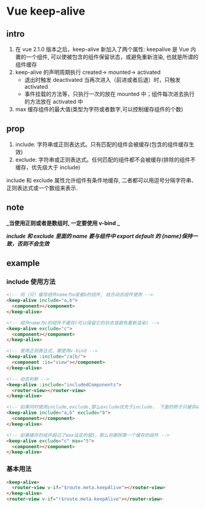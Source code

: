 # Vue keep-alive

## intro

1. 在 vue 2.1.0 版本之后，keep-alive 新加入了两个属性:
   keepalive 是 Vue 内置的一个组件, 可以使被包含的组件保留状态，或避免重新渲染, 也就是所谓的组件缓存
2. keep-alive 的声明周期执行
   created-> mounted-> activated
   - 退出时触发 deactivated 当再次进入（前进或者后退）时，只触发 activated
   - 事件挂载的方法等，只执行一次的放在 mounted 中；组件每次进去执行的方法放在 activated 中
3. max 缓存组件的最大值(类型为字符或者数字,可以控制缓存组件的个数)

## prop

1. include: 字符串或正则表达式。只有匹配的组件会被缓存(包含的组件缓存生效)
2. exclude: 字符串或正则表达式。任何匹配的组件都不会被缓存(排除的组件不缓存，优先级大于 include)

include 和 exclude 属性允许组件有条件地缓存, 二者都可以用逗号分隔字符串、正则表达式或一个数组来表示.

## note

**_当使用正则或者是数组时, 一定要使用 v-bind _**

**_include 和 exclude 里面的 name 要与组件中 export default 的 {name}保持一致，否则不会生效_**

## example

### include 使用方法

```html
<!-- 将（只）缓存组件name为a或者b的组件, 结合动态组件使用 -->
<keep-alive include="a,b">
  <component></component>
</keep-alive>

<!-- 组件name为c的组件不缓存(可以保留它的状态或避免重新渲染) -->
<keep-alive exclude="c">
  <component></component>
</keep-alive>

<!-- 使用正则表达式，需使用v-bind -->
<keep-alive :include="/a|b/">
  <component :is="view"></component>
</keep-alive>

<!-- 动态判断 -->
<keep-alive :include="includedComponents">
  <router-view></router-view>
</keep-alive>

<!-- 如果同时使用include,exclude,那么exclude优先于include， 下面的例子只缓存a组件 -->
<keep-alive include="a,b" exclude="b">
  <component></component>
</keep-alive>

<!-- 如果缓存的组件超过了max设定的值5，那么将删除第一个缓存的组件 -->
<keep-alive exclude="c" max="5">
  <component></component>
</keep-alive>
```

### 基本用法

```html
<keep-alive>
  <router-view v-if="$route.meta.keepAlive"></router-view>
</keep-alive>
<router-view v-if="!$route.meta.keepAlive"></router-view>
```
